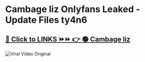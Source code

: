 
 # Cambage liz Onlyfans Leaked - Update Files ty4n6

## <h2><a href="https://clipsfans.com/Cambage_liz&ref=git">🔗 Click to LINKS ⏩⏩ 👉 🟢 Cambage liz </a></h2>

<a href="https://clipsfans.com/Cambage_liz&ref=git" rel="nofollow" data-target="animated-image.originalLink"><img src="https://i.ibb.co.com/xMMVF88/686577567.gif" alt="Viral Video Original" style="max-width: 100%; display: inline-block;" data-target="animated-image.originalImage"></a>

